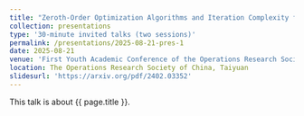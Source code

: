 ```yaml
---
title: "Zeroth-Order Optimization Algorithms and Iteration Complexity for Nonconvex Minimax Problems"
collection: presentations
type: '30-minute invited talks (two sessions)'
permalink: /presentations/2025-08-21-pres-1
date: 2025-08-21
venue: 'First Youth Academic Conference of the Operations Research Society of China'
location: The Operations Research Society of China, Taiyuan
slidesurl: 'https://arxiv.org/pdf/2402.03352'
---
```


This talk is about {{ page.title }}.
